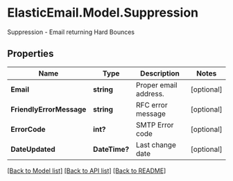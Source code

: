 # ElasticEmail.Model.Suppression
Suppression - Email returning Hard Bounces
## Properties

Name | Type | Description | Notes
------------ | ------------- | ------------- | -------------
**Email** | **string** | Proper email address. | [optional] 
**FriendlyErrorMessage** | **string** | RFC error message | [optional] 
**ErrorCode** | **int?** | SMTP Error code | [optional] 
**DateUpdated** | **DateTime?** | Last change date | [optional] 

[[Back to Model list]](../README.md#documentation-for-models) [[Back to API list]](../README.md#documentation-for-api-endpoints) [[Back to README]](../README.md)

